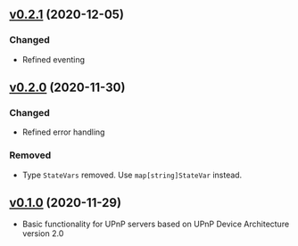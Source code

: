 ## [v0.2.1](https://gitlab.com/mipimipi/yuppie/-/tags/v0.2.1) (2020-12-05)

### Changed

* Refined eventing

## [v0.2.0](https://gitlab.com/mipimipi/yuppie/-/tags/v0.2.0) (2020-11-30)

### Changed

* Refined error handling

### Removed

* Type `StateVars` removed. Use `map[string]StateVar` instead. 

## [v0.1.0](https://gitlab.com/mipimipi/yuppie/-/tags/v0.1.0) (2020-11-29)

* Basic functionality for UPnP servers based on UPnP Device Architecture version 2.0

